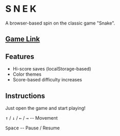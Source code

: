# S N E K

A browser-based spin on the classic game "Snake".

## [Game Link](shepleysound.github.io/snake-game)

## Features
- Hi-score saves (localStorage-based)
- Color themes
- Score-based difficulty increases
  
## Instructions
Just open the game and start playing!

<kbd>↑</kbd> / <kbd>↓</kbd> / <kbd>←</kbd> / <kbd>→</kbd> -- Movement

<kbd>Space</kbd> -- Pause / Resume
